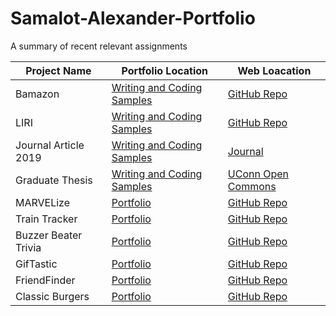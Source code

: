 # Samalot-Alexander-Portfolio
A summary of recent relevant assignments

| Project Name      | Portfolio Location        | Web Loacation         |
| -------- | -------------- | -------------- |
| Bamazon | [Writing and Coding Samples](https://alexsamalot19.github.io/Samalot-Alexander-Portfolio/blog-page.html) | [GitHub Repo](https://github.com/alexSamalot19/bamazon) |
| LIRI | [Writing and Coding Samples](https://alexsamalot19.github.io/Samalot-Alexander-Portfolio/blog-page.html) | [GitHub Repo](https://github.com/alexSamalot19/liri-node-app) |
| Journal Article 2019 | [Writing and Coding Samples](https://alexsamalot19.github.io/Samalot-Alexander-Portfolio/blog-page.html) | [Journal](https://journals.ametsoc.org/doi/abs/10.1175/WAF-D-18-0068.1?mobileUi=0) |
| Graduate Thesis | [Writing and Coding Samples](https://alexsamalot19.github.io/Samalot-Alexander-Portfolio/blog-page.html) | [UConn Open Commons](https://opencommons.uconn.edu/gs_theses/1131/) |
| MARVELize | [Portfolio](https://alexsamalot19.github.io/Samalot-Alexander-Portfolio/) | [GitHub Repo](https://github.com/alexSamalot19/teamMarvel/) |
| Train Tracker | [Portfolio](https://alexsamalot19.github.io/Samalot-Alexander-Portfolio/) | [GitHub Repo](https://github.com/alexSamalot19/Train-Scheduler/) |
| Buzzer Beater Trivia | [Portfolio](https://alexsamalot19.github.io/Samalot-Alexander-Portfolio/) | [GitHub Repo](https://github.com/alexSamalot19/TriviaGame/) |
| GifTastic | [Portfolio](https://alexsamalot19.github.io/Samalot-Alexander-Portfolio/) | [GitHub Repo](https://github.com/alexSamalot19/GifTastic/) |
| FriendFinder | [Portfolio](https://alexsamalot19.github.io/Samalot-Alexander-Portfolio/) | [GitHub Repo](https://github.com/alexSamalot19/FriendFinder/) |
| Classic Burgers | [Portfolio](https://alexsamalot19.github.io/Samalot-Alexander-Portfolio/) | [GitHub Repo](https://github.com/alexSamalot19/Burger) |
